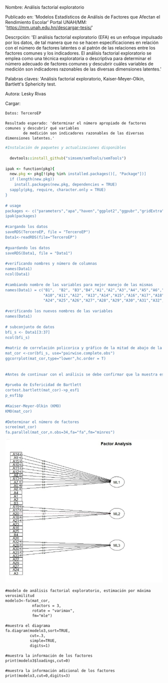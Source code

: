 
Nombre: Análisis factorial exploratorio

Publicado en: 'Modelos Estadísticos de Análisis de Factores que Afectan el Rendimiento Escolar' 
Portal UNAH/MM:	'https://mm.unah.edu.hn/descargar-tesis/'

Descrpción: 'El análisis factorial exploratorio (EFA) es un enfoque impulsado por los datos, de
	      tal manera que no se hacen especificaciones en relación con el número de factores
	      latentes o al patrón de las relaciones entre los factores comunes y los indicadores. 
	      El análisis factorial exploratorio se emplea como una técnica exploratoria o descriptiva
	      para determinar el número adecuado de factores comunes y descubrir cuáles variables
	      de medición son indicadores razonables de las diversas dimensiones latentes.'

Palabras claves: 'Análisis factorial exploratorio, Kaiser-Meyer-Olkin, Bartlett's Sphericity test. 

Autora: Lesky Rivas

Cargar: 

	Datos: TerceroEP

	Resultado esperado: 'determinar el número apropiado de factores comunes y descubrir qué variables 
		    de medición son indicadores razonables de las diversas dimensiones latentes.'  
  

```ruby
#Instalación de paquetes y actualizaciones disponibles
  
  devtools::install_github("simsem/semTools/semTools")

ipak <- function(pkg){
  new.pkg <- pkg[!(pkg %in% installed.packages()[, "Package"])]
  if (length(new.pkg)) 
    install.packages(new.pkg, dependencies = TRUE)
  sapply(pkg, require, character.only = TRUE)
}

# usage
packages <- c("parameters","apa","haven","ggplot2","ggpubr","gridExtra","apaTables", "reshape", "GPArotation", "mvtnorm", "psych", "psycho", "psychometric", "lavaan", "nFactors", "semPlot", "lavaan", "MVN", "semTools","polycor","ggcorrplot", "MVN", "car", "moments")
ipak(packages)

#cargando los datos
saveRDS(TerceroEP, file = "TerceroEP")
Data1<-readRDS(file="TerceroEP")

#guardando los datos
saveRDS(Data1, file = "Data1")

#verificando nombres y número de columnas
names(Data1)
ncol(Data1)

#cambiando nombre de las variables para mejor manejo de las mismas
names(Data1) = c("B1",	"B2", "B3","B4","A1","A2","A3","A4","A5","A6","A7","A8","A9",
                 "A10","A11","A12", "A13","A14","A15","A16","A17","A18","A19","A20","A21","A22","A23",
                 "A24","A25","A26","A27","A28","A29","A30","A31","A32","A33","PL")

#verificando los nuevos nombres de las variables
names(Data1)

# subconjunto de datos 
bfi_s <- Data1[3:37] 
ncol(bfi_s)

#matriz de correlación policorica y gráfico de la mitad de abajo de la matriz
mat_cor <-cor(bfi_s, use="pairwise.complete.obs") 
ggcorrplot(mat_cor,type="lower",hc.order = T) 


#Antes de continuar con el análisis se debe confirmar que la muestra es válida para realizar el análisis factorial. Uno de los test que ayudan a validar los datos es el test de adecuación muestral de Kaiser-Meyer-Olkin (KMO), y la prueba de Esfericidad de Bartlett. 

#prueba de Esfericidad de Bartlett
cortest.bartlett(mat_cor)->p_esf1
p_esf1$p

#Kaiser-Meyer-Olkin (KMO)
KMO(mat_cor)  

#Determinar el número de factores
scree(mat_cor)
fa.parallel(mat_cor,n.obs=34,fa="fa",fm="minres")
```

![IMG1](https://github.com/LeskyR/SEM_Factores/blob/main/AFE/AFE_3factores.jpg)


```
#modelo de análisis factorial exploratorio, estimación por máxima verosimilitud
modelo3<-fa(mat_cor,
            nfactors = 3,
            rotate = "varimax",
            fm="mle") 

#muestra el diagrama            
fa.diagram(modelo3,sort=TRUE,
           cut=.3,
           simple=TRUE,
           digits=1)

#muestra la información de los factores
print(modelo3$loadings,cut=0)

#muestra la información adicional de los factores 
print(modelo3,cut=0,digits=3) 
```
